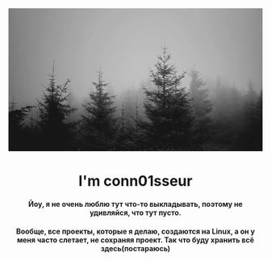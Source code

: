 <div align="center">
  <a href="https://github.com/conn01sseur/conn01sseur/blob/main/forest.gif" align="center">
    <img src="https://github.com/conn01sseur/conn01sseur/blob/main/forest.gif" alt="GIF" style="width:600px; height:auto"/>
  </a>
  <h1 align="center">I'm conn01sseur</h1>
  <h4>Йоу, я не очень люблю тут что-то выкладывать, поэтому не удивляйся, что тут пусто.</h4>
  <h4>Вообще, все проекты, которые я делаю, создаются на Linux, а он у меня часто слетает, не сохраняя проект. Так что буду хранить всё здесь(постараюсь)</h4>
</div>
